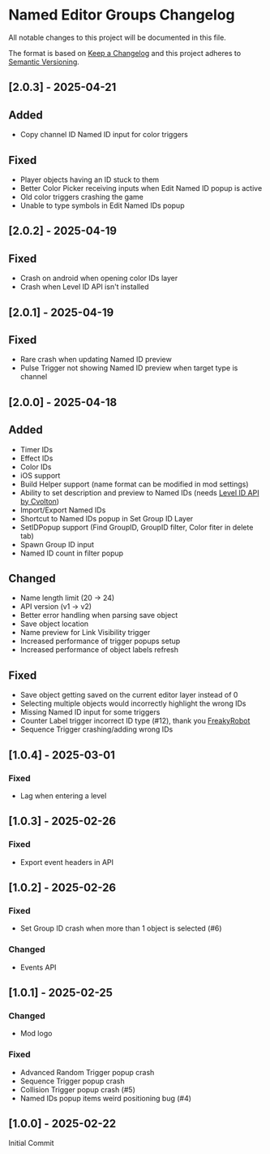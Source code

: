 # Named Editor Groups Changelog

All notable changes to this project will be documented in this file.

The format is based on [Keep a Changelog](http://keepachangelog.com/)
and this project adheres to [Semantic Versioning](http://semver.org/).

## [2.0.3] - 2025-04-21

## Added

- Copy channel ID Named ID input for color triggers

## Fixed

- Player objects having an ID stuck to them
- Better Color Picker receiving inputs when Edit Named ID popup is active
- Old color triggers crashing the game
- Unable to type symbols in Edit Named IDs popup

## [2.0.2] - 2025-04-19

## Fixed

- Crash on android when opening color IDs layer
- Crash when Level ID API isn't installed

## [2.0.1] - 2025-04-19

## Fixed

- Rare crash when updating Named ID preview
- Pulse Trigger not showing Named ID preview when target type is channel

## [2.0.0] - 2025-04-18

## Added

- Timer IDs
- Effect IDs
- Color IDs
- iOS support
- Build Helper support (name format can be modified in mod settings)
- Ability to set description and preview to Named IDs (needs [Level ID API by Cvolton](mod:cvolton.level-id-api))
- Import/Export Named IDs
- Shortcut to Named IDs popup in Set Group ID Layer
- SetIDPopup support (Find GroupID, GroupID filter, Color fiter in delete tab)
- Spawn Group ID input
- Named ID count in filter popup

## Changed

- Name length limit (20 -> 24)
- API version (v1 -> v2)
- Better error handling when parsing save object
- Save object location
- Name preview for Link Visibility trigger
- Increased performance of trigger popups setup
- Increased performance of object labels refresh

## Fixed

- Save object getting saved on the current editor layer instead of 0
- Selecting multiple objects would incorrectly highlight the wrong IDs
- Missing Named ID input for some triggers
- Counter Label trigger incorrect ID type (#12), thank you [FreakyRobot](https://github.com/MaSp005)
- Sequence Trigger crashing/adding wrong IDs

## [1.0.4] - 2025-03-01

### Fixed

- Lag when entering a level

## [1.0.3] - 2025-02-26

### Fixed

- Export event headers in API

## [1.0.2] - 2025-02-26

### Fixed

- Set Group ID crash when more than 1 object is selected (#6)

### Changed

- Events API

## [1.0.1] - 2025-02-25

### Changed

- Mod logo

### Fixed

- Advanced Random Trigger popup crash
- Sequence Trigger popup crash
- Collision Trigger popup crash (#5)
- Named IDs popup items weird positioning bug (#4)

## [1.0.0] - 2025-02-22

Initial Commit
